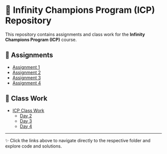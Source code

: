 # 📂 Infinity Champions Program (ICP) Repository

This repository contains assignments and class work for the **Infinity Champions Program (ICP)** course.

## 📘 Assignments
- [Assignment 1](./Assignment_1/)
- [Assignment 2](./Assignment_2/)
- [Assignment 3](./Assignment_3/)
- [Assignment 4](./Assignment_4/)

## 📝 Class Work
- [ICP Class Work](./ICP_Class_Work/)
  - [Day 2](./ICP_Class_Work/Day2/)
  - [Day 3](./ICP_Class_Work/Day3/)
  - [Day 4](./ICP_Class_Work/Day4/)

---

✨ Click the links above to navigate directly to the respective folder and explore code and solutions.
